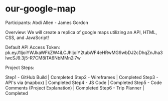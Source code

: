 # our-google-map

Participants: Abdi Allen - James Gordon

Overview: We will create a replica of google maps utilizing an API, HTML, CSS, and JavaScript!

Default API Access Token: pk.eyJ1IjoiYWJkaWFkZW4iLCJhIjoiY2tubWF4eHRwMG9wbDJ2cDhqZnJha3lwcSJ9.3j5-R7CM8iTA6NbMMn2i7w

Project Steps:

Step1 - GitHub Build | Completed
Step2 - Wireframes | Completed
Step3 - API's via (mapbox) | Completed
Step4 - JS Code | Completed
Step5 - Code Comments (Project Explanation) | Completed
Step6 - Trip Planner | Completed
